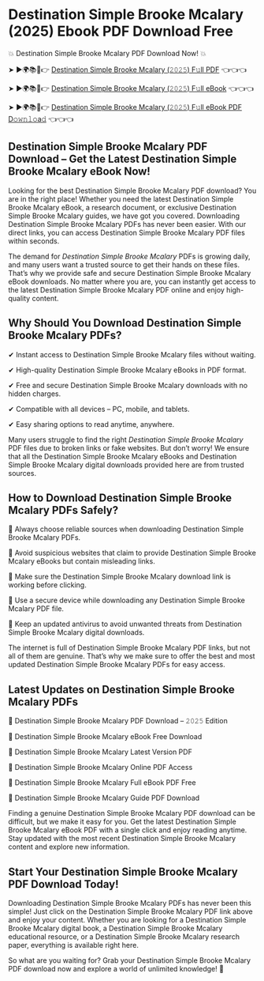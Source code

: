 # Destination Simple Brooke Mcalary (2025) Ebook PDF Download Free

💥 Destination Simple Brooke Mcalary PDF Download Now! 💥

➤ ►🌍📚📱👉 [Destination Simple Brooke Mcalary (𝟸𝟶𝟸𝟻) F𝚞ll PDF](https://getpdf.xyz/destination-simple-brooke-mcalary) 👈👈👈


➤ ►🌍📚📱👉 [Destination Simple Brooke Mcalary (𝟸𝟶𝟸𝟻) F𝚞ll eBook](https://getpdf.xyz/destination-simple-brooke-mcalary) 👈👈👈


➤ ►🌍📚📱👉 [Destination Simple Brooke Mcalary (𝟸𝟶𝟸𝟻) F𝚞ll eBook PDF D𝚘𝚠𝚗𝚕𝚘a𝚍](https://getpdf.xyz/destination-simple-brooke-mcalary) 👈👈👈


## Destination Simple Brooke Mcalary PDF Download – Get the Latest Destination Simple Brooke Mcalary eBook Now!

Looking for the best Destination Simple Brooke Mcalary PDF download? You are in the right place! Whether you need the latest Destination Simple Brooke Mcalary eBook, a research document, or exclusive Destination Simple Brooke Mcalary guides, we have got you covered. Downloading Destination Simple Brooke Mcalary PDFs has never been easier. With our direct links, you can access Destination Simple Brooke Mcalary PDF files within seconds.

The demand for *Destination Simple Brooke Mcalary* PDFs is growing daily, and many users want a trusted source to get their hands on these files. That’s why we provide safe and secure Destination Simple Brooke Mcalary eBook downloads. No matter where you are, you can instantly get access to the latest Destination Simple Brooke Mcalary PDF online and enjoy high-quality content.

## Why Should You Download Destination Simple Brooke Mcalary PDFs?

✔ Instant access to Destination Simple Brooke Mcalary files without waiting.

✔ High-quality Destination Simple Brooke Mcalary eBooks in PDF format.

✔ Free and secure Destination Simple Brooke Mcalary downloads with no hidden charges.

✔ Compatible with all devices – PC, mobile, and tablets.

✔ Easy sharing options to read anytime, anywhere.

Many users struggle to find the right *Destination Simple Brooke Mcalary* PDF files due to broken links or fake websites. But don’t worry! We ensure that all the Destination Simple Brooke Mcalary eBooks and Destination Simple Brooke Mcalary digital downloads provided here are from trusted sources.

## How to Download Destination Simple Brooke Mcalary PDFs Safely?

📌 Always choose reliable sources when downloading Destination Simple Brooke Mcalary PDFs.

📌 Avoid suspicious websites that claim to provide Destination Simple Brooke Mcalary eBooks but contain misleading links.

📌 Make sure the Destination Simple Brooke Mcalary download link is working before clicking.

📌 Use a secure device while downloading any Destination Simple Brooke Mcalary PDF file.

📌 Keep an updated antivirus to avoid unwanted threats from Destination Simple Brooke Mcalary digital downloads.

The internet is full of Destination Simple Brooke Mcalary PDF links, but not all of them are genuine. That’s why we make sure to offer the best and most updated Destination Simple Brooke Mcalary PDFs for easy access.

## Latest Updates on Destination Simple Brooke Mcalary PDFs

🔹 Destination Simple Brooke Mcalary PDF Download – 𝟸𝟶𝟸𝟻 Edition

🔹 Destination Simple Brooke Mcalary eBook Free Download

🔹 Destination Simple Brooke Mcalary Latest Version PDF

🔹 Destination Simple Brooke Mcalary Online PDF Access

🔹 Destination Simple Brooke Mcalary Full eBook PDF Free

🔹 Destination Simple Brooke Mcalary Guide PDF Download

Finding a genuine Destination Simple Brooke Mcalary PDF download can be difficult, but we make it easy for you. Get the latest Destination Simple Brooke Mcalary eBook PDF with a single click and enjoy reading anytime. Stay updated with the most recent Destination Simple Brooke Mcalary content and explore new information.

## Start Your Destination Simple Brooke Mcalary PDF Download Today!

Downloading Destination Simple Brooke Mcalary PDFs has never been this simple! Just click on the Destination Simple Brooke Mcalary PDF link above and enjoy your content. Whether you are looking for a Destination Simple Brooke Mcalary digital book, a Destination Simple Brooke Mcalary educational resource, or a Destination Simple Brooke Mcalary research paper, everything is available right here.

So what are you waiting for? Grab your Destination Simple Brooke Mcalary PDF download now and explore a world of unlimited knowledge! 🚀